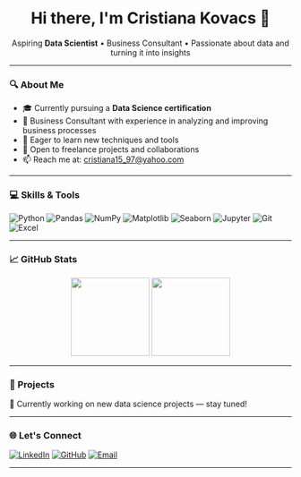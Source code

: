 <h1 align="center">Hi there, I'm Cristiana Kovacs 👋</h1>
<p align="center">
  Aspiring <strong>Data Scientist</strong> • Business Consultant • Passionate about data and turning it into insights
</p>

---

### 🔍 About Me

- 🎓 Currently pursuing a **Data Science certification**
- 💼 Business Consultant with experience in analyzing and improving business processes
- 🌱 Eager to learn new techniques and tools
- 🤝 Open to freelance projects and collaborations
- 📫 Reach me at: cristiana15_97@yahoo.com

---

### 💻 Skills & Tools

![Python](https://img.shields.io/badge/-Python-333333?style=flat&logo=python)
![Pandas](https://img.shields.io/badge/-Pandas-150458?style=flat&logo=pandas&logoColor=white)
![NumPy](https://img.shields.io/badge/-NumPy-013243?style=flat&logo=numpy)
![Matplotlib](https://img.shields.io/badge/-Matplotlib-11557C?style=flat&logo=plotly)
![Seaborn](https://img.shields.io/badge/-Seaborn-46A1A0?style=flat)
![Jupyter](https://img.shields.io/badge/-Jupyter-F37626?style=flat&logo=jupyter&logoColor=white)
![Git](https://img.shields.io/badge/-Git-F05032?style=flat&logo=git&logoColor=white)
![Excel](https://img.shields.io/badge/-Excel-217346?style=flat&logo=microsoft-excel&logoColor=white)

---

### 📈 GitHub Stats

<p align="center">
  <img src="https://github-readme-stats.vercel.app/api?username=cristianakovacs&show_icons=true&theme=default&hide_title=true" height="140" />
  <img src="https://streak-stats.demolab.com?user=cristianakovacs&theme=default" height="140" />
</p>

---

### 🧪 Projects

🚧 Currently working on new data science projects — stay tuned!

---

### 🌐 Let's Connect

[![LinkedIn](https://img.shields.io/badge/-LinkedIn-0A66C2?style=flat&logo=linkedin&logoColor=white)](https://linkedin.com/in/cristiana-kovacs-650917328)
[![GitHub](https://img.shields.io/badge/-GitHub-181717?style=flat&logo=github&logoColor=white)](https://github.com/cristianakovacs)
[![Email](https://img.shields.io/badge/-Email-D14836?style=flat&logo=gmail&logoColor=white)](mailto:cristiana15_97@yahoo.com)

---
